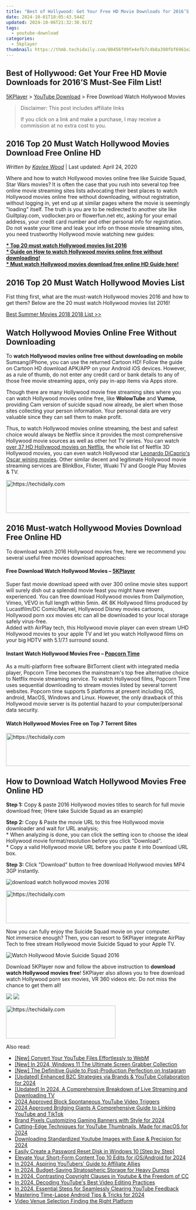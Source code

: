 ```yaml
---
title: "Best of Hollywood: Get Your Free HD Movie Downloads for 2016’S Must-See Film List!"
date: 2024-10-01T18:05:43.544Z
updated: 2024-10-06T21:32:30.917Z
tags:
  - youtube-download
categories:
  - 5kplayer
thumbnail: https://thmb.techidaily.com/80456f09fe4efb7c4b8a390fbf6961e252df6f4afa54102d41b41a895101e337.jpg
---
```


## Best of Hollywood: Get Your Free HD Movie Downloads for 2016’S Must-See Film List!

[5KPlayer](https://tools.techidaily.com/5kplayer/products/) \> [YouTube Download](https://tools.techidaily.com/5kplayer/youtube-download/) \> Free Download Watch Hollywood Movies

>  Disclaimer: This post includes affiliate links
>
>  If you click on a link and make a purchase, I may receive a commission at no extra cost to you.
>

## 2016 Top 20 Must Watch Hollywood Movies Download Free Online HD

 _Written by [Kaylee Wood](https://www.quora.com/profile/Amanda-Hu-21)_ | Last updated: April 24, 2020 

Where and how to watch Hollywood movies online free like Suicide Squad, Star Wars movies? It is often the case that you rush into several top free online movie streaming sites lists advocating their best places to watch Hollywood movies online free without downloading, without registration, without logging in, yet end up at similar pages where the movie is seemingly "loading" itself. The truth is you are to be redirected to another site like Guiltplay.com, vodlocker.pro or flowerfun.net etc, asking for your email address, your credit card number and other personal info for registration. Do not waste your time and leak your info on those movie streaming sites, you need trustworthy Hollywood movie watching new guides:

[**\* Top 20 must watch Hollywood movies list 2016**](https://tools.techidaily.com/5kplayer/youtube-download/)  
[**\* Guide on How to watch Hollywood movies online free without downloading!**](https://tools.techidaily.com/5kplayer/youtube-download/)  
[**\* Must watch Hollywood movies download free online HD Guide here!**](https://tools.techidaily.com/5kplayer/youtube-download/) 

## 2016 Top 20 Must Watch Hollywood Movies List

Fist thing first, what are the must-watch Hollywood movies 2016 and how to get them? Below are the 20 must watch Hollywood movies list 2016!

[Best Summer Movies 2018 2018 List >>](https://tools.techidaily.com/5kplayer/youtube-download/)

## Watch Hollywood Movies Online Free Without Downloading

To **watch Hollywood movies online free without downloading on mobile** Sumsang/iPhone, you can use the returned Cartoon HD! Follow the guide on Cartoon HD download APK/APP on your Android iOS devices. However, as a rule of thumb, do not enter any credit card or bank details to any of those free movie streaming apps, only pay in-app items via Apps store.

Though there are many Hollywood movie free streaming sites where you can watch Hollywood movies online free, like **WolowTube** and **Vumoo**, providing Cam version of suicide squad now already, be alert when those sites collecting your person information. Your personal data are very valuable since they can sell them to make profit. 

Thus, to watch Hollywood movies online streaming, the best and safest choice would always be Netflix since it provides the most comprehensive Hollywood movie sources as well as other hot TV series. You can watch [over 37 HD Hollywood movies on Netflix](https://tools.techidaily.com/5kplayer/youtube-download/), the whole list of Netflix 3D Hollywood movies, you can even watch Hollywood star [Leonardo DiCaprio's Oscar wining movies](https://tools.techidaily.com/5kplayer/youtube-download/). Other similar decent and legitimate Hollywood movie streaming services are BlinkBox, Flixter, Wuaki TV and Google Play Movies & TV. 

<!-- affiliate ads begin -->
<a href="https://aligracehair.sjv.io/c/5597632/1880931/19272" target="_top" id="1880931">
  <img src="//a.impactradius-go.com/display-ad/19272-1880931" border="0" alt="https://techidaily.com" width="728" height="90"/>
</a>
<img height="0" width="0" src="https://aligracehair.sjv.io/i/5597632/1880931/19272" style="position:absolute;visibility:hidden;" border="0" />
<!-- affiliate ads end -->

## 2016 Must-watch Hollywood Movies Download Free Online HD

To download watch 2016 Hollywood movies free, here we recommend you several useful free movies download approaches: 

#### **Free Download Watch Hollywood Movies – [5KPlayer](https://tools.techidaily.com/5kplayer/products/)**

Super fast movie download speed with over 300 online movie sites support will surely dish out a splendid movie feast you might have never experienced. You can free download Hollywood movies from Dailymotion, Vimeo, VEVO in full length within 5min. 4K 8K Hollywood films produced by Lucastfilm/DC Comic/Marvel, Hollywood Disney movies cartoons, Hollywood porn xxx movies etc can all be downloaded to your local storage safely virus-free.  
Added with AirPlay tech, this Hollywood movie player can even stream UHD Hollywood movies to your apple TV and let you watch Hollywood films on your big HDTV with 5.1/7.1 surround sound.

#### **Instant Watch Hollywood Movies Free – [Popcorn Time](https://getpopcorntime.is/)**

As a multi-platform free software BitTorrent client with integrated media player, Popcorn Time becomes the mainstream's top free alternative choice to Netflix movie streaming service. To watch Hollywood films, Popcorn Time uses sequential downloading to stream movies listed by several torrent websites. Popcorn time supports 5 platforms at present including iOS, android, MacOS, Windows and Linux. However, the only drawback of this Hollywood movie server is its potential hazard to your computer/personal data security. 

#### **Watch Hollywood Movies Free on Top 7 Torrent Sites**

<!-- affiliate ads begin -->
<a href="https://ephamedtechinc.pxf.io/c/5597632/2136612/26400" target="_top" id="2136612">
  <img src="//a.impactradius-go.com/display-ad/26400-2136612" border="0" alt="https://techidaily.com" width="728" height="90"/>
</a>
<img height="0" width="0" src="https://ephamedtechinc.pxf.io/i/5597632/2136612/26400" style="position:absolute;visibility:hidden;" border="0" />
<!-- affiliate ads end -->

## How to Download Watch Hollywood Movies Free Online HD

**Step 1:** Copy & paste 2016 Hollywood movies titles to search for full movie download free; (Here take Suicide Squad as an example)

**Step 2:** Copy & Paste the movie URL to this free Hollywood movie downloader and wait for URL analysis;  
\* When analyzing is done, you can click the setting icon to choose the ideal Hollywood movie format/resolution before you click "Download".  
\* Copy a valid Hollywood movie URL before you paste it into Download URL box. 

**Step 3:** Click "Download" button to free download Hollywood movies MP4 3GP instantly.

![download watch hollywood movies 2016](https://www.5kplayer.com/youtube-download/img/suicide-squad-movie-album-download.jpg) 

<!-- affiliate ads begin -->
<a href="https://aligracehair.sjv.io/c/5597632/2080333/19272" target="_top" id="2080333">
  <img src="//a.impactradius-go.com/display-ad/19272-2080333" border="0" alt="https://techidaily.com" width="728" height="90"/>
</a>
<img height="0" width="0" src="https://aligracehair.sjv.io/i/5597632/2080333/19272" style="position:absolute;visibility:hidden;" border="0" />
<!-- affiliate ads end -->

Now you can fully enjoy the Suicide Squad movie on your computer.  
 Not immersice enough? Then, you can resort to 5KPlayer integrate AirPlay Tech to free stream Hollywood movie Suicide Squad to your Apple TV. 

![Watch Hollywood Movie Suicide Squad 2016](https://www.5kplayer.com/youtube-download/img/5kp-suicide-squad-zjy-003.jpg) 

Download 5KPlayer now and follow the above instruction to **download watch Hollywood movies free**! 5KPlayer also allows you to free download watch Hollywood porn sex movies, VR 360 videos etc. Do not miss the chance to get them all!

[![](https://www.5kplayer.com/youtube-download/../button/freedownwhitewin.png)](https://tools.techidaily.com/5kplayer/products/) [![](https://www.5kplayer.com/youtube-download/../button/freedownbackmac.png)](https://tools.techidaily.com/5kplayer/products/)

<!-- affiliate ads begin -->
<a href="https://aligracehair.sjv.io/c/5597632/1925544/19272" target="_top" id="1925544">
  <img src="//a.impactradius-go.com/display-ad/19272-1925544" border="0" alt="https://techidaily.com" width="300" height="90"/>
</a>
<img height="0" width="0" src="https://aligracehair.sjv.io/i/5597632/1925544/19272" style="position:absolute;visibility:hidden;" border="0" />
<!-- affiliate ads end -->

<ins class="adsbygoogle"
     style="display:block"
     data-ad-format="autorelaxed"
     data-ad-client="ca-pub-7571918770474297"
     data-ad-slot="1223367746"></ins>

<ins class="adsbygoogle"
     style="display:block"
     data-ad-client="ca-pub-7571918770474297"
     data-ad-slot="8358498916"
     data-ad-format="auto"
     data-full-width-responsive="true"></ins>

<span class="atpl-alsoreadstyle">Also read:</span>
<div><ul>
<li><a href="https://youtube-clips.techidaily.com/new-convert-your-youtube-files-effortlessly-to-webm/"><u>[New] Convert Your YouTube Files Effortlessly to WebM</u></a></li>
<li><a href="https://screen-activity-recording.techidaily.com/new-in-2024-windows-11-the-ultimate-screen-grabber-collection/"><u>[New] In 2024, Windows 11 The Ultimate Screen Grabber Collection</u></a></li>
<li><a href="https://instagram-video-files.techidaily.com/new-the-definitive-guide-to-post-production-perfection-on-instagram/"><u>[New] The Definitive Guide to Post-Production Perfection on Instagram</u></a></li>
<li><a href="https://article-helps.techidaily.com/updated-enhanced-b2c-strategies-via-brands-and-youtube-collaboration-for-2024/"><u>[Updated] Enhanced B2C Strategies via Brands & YouTube Collaboration for 2024</u></a></li>
<li><a href="https://on-screen-recording.techidaily.com/updated-in-2024-a-comprehensive-breakdown-of-live-streaming-and-downloading-tv/"><u>[Updated] In 2024, A Comprehensive Breakdown of Live Streaming and Downloading TV</u></a></li>
<li><a href="https://youtube-video-recordings.techidaily.com/2024-approved-block-spontaneous-youtube-video-triggers/"><u>2024 Approved Block Spontaneous YouTube Video Triggers</u></a></li>
<li><a href="https://youtube-video-recordings.techidaily.com/2024-approved-bridging-giants-a-comprehensive-guide-to-linking-youtube-and-tiktok/"><u>2024 Approved Bridging Giants A Comprehensive Guide to Linking YouTube and TikTok</u></a></li>
<li><a href="https://youtube-video-recordings.techidaily.com/brand-pixels-customizing-gaming-banners-with-style-for-2024/"><u>Brand Pixels Customizing Gaming Banners with Style for 2024</u></a></li>
<li><a href="https://youtube-video-recordings.techidaily.com/cutting-edge-techniques-for-youtube-thumbnails-made-for-macos-for-2024/"><u>Cutting-Edge Techniques for YouTube Thumbnails, Made for macOS for 2024</u></a></li>
<li><a href="https://youtube-video-recordings.techidaily.com/downloading-standardized-youtube-images-with-ease-and-precision-for-2024/"><u>Downloading Standardized Youtube Images with Ease & Precision for 2024</u></a></li>
<li><a href="https://techidaily.com/easily-create-a-password-reset-disk-in-windows-10-step-by-step/"><u>Easily Create a Password Reset Disk in Windows 10 [Step by Step]</u></a></li>
<li><a href="https://youtube-tips.techidaily.com/te-your-short-form-content-top-10-edits-for-iosandroid-for-2024/"><u>Elevate Your Short-Form Content Top 10 Edits for iOS/Android for 2024</u></a></li>
<li><a href="https://youtube-video-recordings.techidaily.com/in-2024-aspiring-youtubers-guide-to-affiliate-allies/"><u>In 2024, Aspiring YouTubers' Guide to Affiliate Allies</u></a></li>
<li><a href="https://extra-hints.techidaily.com/in-2024-budget-saving-stratospheric-storage-for-heavy-dumps/"><u>In 2024, Budget-Saving Stratospheric Storage for Heavy Dumps</u></a></li>
<li><a href="https://youtube-video-recordings.techidaily.com/in-2024-contrasting-copyright-clauses-in-youtube-and-the-freedom-of-cc/"><u>In 2024, Contrasting Copyright Clauses in Youtube & the Freedom of CC</u></a></li>
<li><a href="https://youtube-video-recordings.techidaily.com/in-2024-decoding-youtubes-best-video-editing-practices/"><u>In 2024, Decoding YouTube's Best Video Editing Practices</u></a></li>
<li><a href="https://youtube-video-recordings.techidaily.com/in-2024-essential-steps-for-seamlessly-clearing-youtube-feedback/"><u>In 2024, Essential Steps for Seamlessly Clearing YouTube Feedback</u></a></li>
<li><a href="https://fox-cloud.techidaily.com/mastering-time-lapse-android-tips-and-tricks-for-2024/"><u>Mastering Time-Lapse Android Tips & Tricks for 2024</u></a></li>
<li><a href="https://youtube-docs.techidaily.com/-venue-selection-finding-the-right-platform/"><u>Video Venue Selection Finding the Right Platform</u></a></li>
</ul></div>

